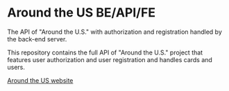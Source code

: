 # Around the US BE/API/FE

The API of "Around the U.S." with authorization and registration handled by the back-end server.

This repository contains the full API of "Around the U.S." project that features user authorization and user registration and handles cards and users.

[Around the US website](https://kirovproject.site 'Around the US website')
